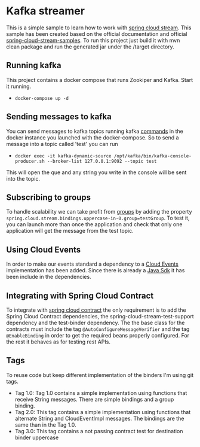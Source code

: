 # Kafka streamer
This is a simple sample to learn how to work with [spring cloud stream](https://cloud.spring.io/spring-cloud-static/spring-cloud-stream/3.0.1.RELEASE/reference/html/spring-cloud-stream.html#spring-cloud-stream-reference). This sample has been created based on the official 
documentation and official [spring-cloud-stream-samples](https://github.com/spring-cloud/spring-cloud-stream-samples). To run this project just build it with mvn clean package and run 
the generated jar under the /target directory. 

## Running kafka
This project contains a docker compose that runs Zookiper and Kafka. Start it running. 

- `docker-compose up -d`

## Sending messages to kafka
You can send messages to kafka topics running kafka [commands](https://kafka.apache.org/quickstart) in the docker instance you launched with the docker-compose. 
So to send a message into a topic called 'test' you can run 

- `docker exec -it kafka-dynamic-source /opt/kafka/bin/kafka-console-producer.sh --broker-list 127.0.0.1:9092 --topic test`

This will open the que and any string you write in the console will be sent into the topic. 

## Subscribing to groups
To handle scalability we can take profit from [groups](https://cloud.spring.io/spring-cloud-static/spring-cloud-stream/3.0.1.RELEASE/reference/html/spring-cloud-stream.html#consumer-groups)
by adding the property `spring.cloud.stream.bindings.uppercase-in-0.group=testGroup`. To test it, you can launch more than 
once the application and check that only one application will get the message from the test topic.

## Using Cloud Events
In order to make our events standard a dependency to a [Cloud Events](https://github.com/cloudevents/spec) implementation has been added. Since there is already
a [Java Sdk](https://github.com/cloudevents/sdk-java) it has been include in the dependencies. 

## Integrating with Spring Cloud Contract
To integrate with [spring cloud contract]( https://spring.io/projects/spring-cloud-contract) the only requirement is to add the Spring Cloud Contract dependencies, the 
spring-cloud-stream-test-support dependency and the test-binder dependency. The the base class for the contracts must 
include the tag `@AutoConfigureMessageVerifier` and the tag `@EnableBinding` in order to get the required beans properly 
configured. For the rest it behaves as for testing rest APIs.

## Tags
To reuse code but keep different implementation of the binders I'm using git tags.
 - Tag 1.0: Tag 1.0 contains a simple implementation using functions that receive String messages. There are simple 
 bindings and a group binding.
 - Tag 2.0: This tag contains a simple implementation using functions that alternate String and CloudEventImpl messages. 
 The bindings are the same than in the Tag 1.0. 
 - Tag 3.0: This tag contains a not passing contract test for destination binder uppercase